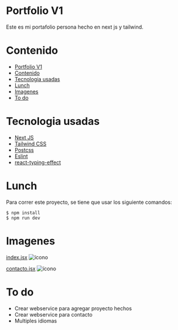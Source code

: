 # Portfolio V1

Este es mi portafolio persona hecho en next js y tailwind.

# Contenido

- [Portfolio V1](#portfolio-v1)
- [Contenido](#contenido)
- [Tecnologia usadas](#tecnologia-usadas)
- [Lunch](#lunch)
- [Imagenes](#imagenes)
- [To do](#to-do)

# Tecnologia usadas

- [Next JS](https://nextjs.org/)
- [Tailwind CSS](https://tailwindcss.com/)
- [Postcss](https://postcss.org/)
- [Eslint](https://eslint.org/)
- [react-typing-effect](https://www.npmjs.com/package/react-typing-effect)

# Lunch

Para correr este proyecto, se tiene que usar los siguiente comandos:

```
$ npm install
$ npm run dev
```

# Imagenes

[index.jsx](pages/index.js)
![ícono](https://i.imgur.com/fuVAYtA.png)

[contacto.jsx](pages/contacto.js)
![ícono](https://i.imgur.com/itEguFQ.png)

# To do

- Crear webservice para agregar proyecto hechos
- Crear webservice para contacto
- Multiples idiomas
